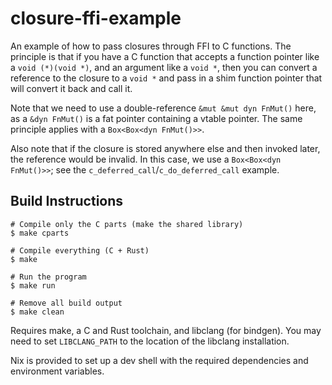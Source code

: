 # closure-ffi-example

An example of how to pass closures through FFI to C functions. The principle is
that if you have a C function that accepts a function pointer like a `void
(*)(void *)`, and an argument like a `void *`, then you can convert a reference
to the closure to a `void *` and pass in a shim function pointer that will
convert it back and call it.

Note that we need to use a double-reference `&mut &mut dyn FnMut()` here, as a
`&dyn FnMut()` is a fat pointer containing a vtable pointer. The same principle
applies with a `Box<Box<dyn FnMut()>>`.

Also note that if the closure is stored anywhere else and then invoked later,
the reference would be invalid. In this case, we use a `Box<Box<dyn FnMut()>>`;
see the `c_deferred_call`/`c_do_deferred_call` example.

## Build Instructions

```
# Compile only the C parts (make the shared library)
$ make cparts

# Compile everything (C + Rust)
$ make

# Run the program
$ make run

# Remove all build output
$ make clean
```

Requires make, a C and Rust toolchain, and libclang (for bindgen). You may need
to set `LIBCLANG_PATH` to the location of the libclang installation.

Nix is provided to set up a dev shell with the required dependencies and
environment variables.

